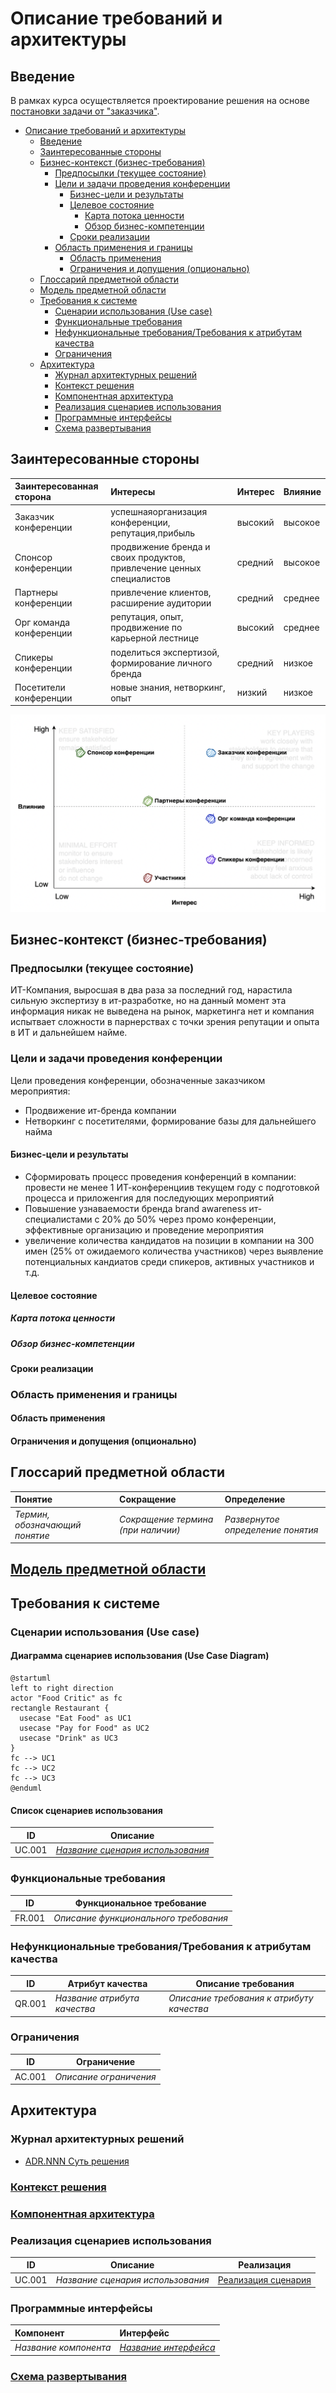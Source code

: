 # Описание требований и архитектуры

## Введение
<!-- Общее краткое описание создаваемой системы -->
В рамках курса осуществляется проектирование решения на основе [постановки задачи от "заказчика"](../../task.md).

- [Описание требований и архитектуры](#описание-требований-и-архитектуры)
  - [Введение](#введение)
  - [Заинтересованные стороны](#заинтересованные-стороны)
  - [Бизнес-контекст (бизнес-требования)](#бизнес-контекст-бизнес-требования)
    - [Предпосылки (текущее состояние)](#предпосылки-текущее-состояние)
    - [Цели и задачи проведения конференции](#цели-и-задачи-проведения-конференции)
      - [Бизнес-цели и результаты](#бизнес-цели-и-результаты)
      - [Целевое состояние](#целевое-состояние)
        - [Карта потока ценности](#карта-потока-ценности)
        - [Обзор бизнес-компетенции](#обзор-бизнес-компетенции)
      - [Сроки реализации](#сроки-реализации)
    - [Область применения и границы](#область-применения-и-границы)
      - [Область применения](#область-применения)
      - [Ограничения и допущения (опционально)](#ограничения-и-допущения-опционально)
  - [Глоссарий предметной области](#глоссарий-предметной-области)
  - [Модель предметной области](#модель-предметной-области)
  - [Требования к системе](#требования-к-системе)
    - [Сценарии использования (Use case)](#сценарии-использования-use-case)
    - [Функциональные требования](#функциональные-требования)
    - [Нефункциональные требования/Требования к атрибутам качества](#нефункциональные-требованиятребования-к-атрибутам-качества)
    - [Ограничения](#ограничения)
  - [Архитектура](#архитектура)
    - [Журнал архитектурных решений](#журнал-архитектурных-решений)
    - [Контекст решения](#контекст-решения)
    - [Компонентная архитектура](#компонентная-архитектура)
    - [Реализация сценариев использования](#реализация-сценариев-использования)
    - [Программные интерфейсы](#программные-интерфейсы)
    - [Схема развертывания](#схема-развертывания)
  
## Заинтересованные стороны
<!-- Перечень заинтересованных сторон и их интересов по отношению к создаваемой системе. 
Подробнее: https://confluence.mts.ru/pages/viewpage.action?pageId=399975538 
-->
| Заинтересованная сторона | Интересы           | Интерес  |  Влияние  |
|:-------------------------|:-------------------|:---------|:----------|
| Заказчик конференции     | успешнаяорганизация конференции, репутация,прибыль |     высокий     |     высокое      |
| Спонсор конференции     | продвижение бренда и своих продуктов, привлечение ценных специалистов |     средний     |     высокое      |
| Партнеры конференции     | привлечение клиентов, расширение аудитории |     средний     |     среднее     |
| Орг команда конференции     | репутация, опыт, продвижение по карьерной лестнице |     высокий     |     среднее      |
| Спикеры конференции     | поделиться экспертизой,  формирование личного бренда |     средний     |      низкое     |
| Посетители конференции     | новые знания, нетворкинг, опыт |     низкий     |      низкое     |

![Матрица стейкхолдеров](img/stakeholders.png)

## Бизнес-контекст (бизнес-требования)
<!-- Общее описание бизнес-контекста создаваемой системы (автоматизируемой деятельности), список бизнес-целей заинтересованных сторон 
Подробнее: https://confluence.mts.ru/pages/viewpage.action?pageId=399973845
-->
### Предпосылки (текущее состояние)
ИТ-Компания, выросшая в два раза за последний год, нарастила сильную экспертизу в ит-разработке, но на данный момент эта информация никак не выведена на рынок, маркетинга нет и компания испытвает сложности в парнерствах с точки зрения репутации и опыта в ИТ и дальнейшем найме.
### Цели и задачи проведения конференции
Цели проведения конференции, обозначенные заказчиком мероприятия:
- Продвижение ит-бренда компании
- Нетворкинг с посетителями, формирование базы для дальнейшего найма
#### Бизнес-цели и результаты
- Сформировать процесс проведения конференций в компании: провести не менее 1 ИТ-конференциив текущем году с подготовкой процесса и приложенгия для последующих мероприятий 
- Повышение узнаваемости бренда brand awareness ит-специалистами с 20% до 50% через промо конференции, эффективные организацию и проведение мероприятия
- увеличение количества кандидатов на позиции в компании на 300 имен (25%  от ожидаемого количества участников) через выявление потенциальных кандиатов среди спикеров, активных участников и т.д.

#### Целевое состояние
##### Карта потока ценности
##### Обзор бизнес-компетенции
#### Сроки реализации
### Область применения и границы
#### Область применения
#### Ограничения и допущения (опционально)


## Глоссарий предметной области
<!-- Содержит основные понятия и термины предметной области  
Подробнее: https://confluence.mts.ru/pages/viewpage.action?pageId=375782595
-->
| Понятие                        | Сокращение                         | Определение                       |
|:-------------------------------|:-----------------------------------|:----------------------------------|
| *Термин, обозначающий понятие* | *Сокращение термина (при наличии)* | *Развернутое определение понятия* |

## [Модель предметной области](data/data.md)

## Требования к системе

### Сценарии использования (Use case)
<!-- Подробное описание сценариев использования системы с привязкой к ролям участников и задействованным бизнес-сущностям 
https://confluence.mts.ru/pages/viewpage.action?pageId=375782108 
https://confluence.mts.ru/pages/viewpage.action?pageId=375782119 
-->
#### Диаграмма сценариев использования (Use Case Diagram) <!-- omit in toc -->

```plantuml
@startuml
left to right direction
actor "Food Critic" as fc
rectangle Restaurant {
  usecase "Eat Food" as UC1
  usecase "Pay for Food" as UC2
  usecase "Drink" as UC3
}
fc --> UC1
fc --> UC2
fc --> UC3
@enduml
```

#### Список сценариев использования <!-- omit in toc -->

| ID     | Описание                                          |
|--------|---------------------------------------------------|
| UC.001 | *[Название сценария использования](uc/uc.001.md)* |

### Функциональные требования
<!-- Описание требований к функциям, реализуемым системой. Требование может быть привязано к сценарию использования или быть общим 
Подробнее: https://confluence.mts.ru/pages/viewpage.action?pageId=375782501 
-->
| ID     | Функциональное требование             |
|--------|---------------------------------------|
| FR.001 | *Описание функционального требования* |

### Нефункциональные требования/Требования к атрибутам качества
<!-- Требования к основным архитектурным характеристикам (атрибутам качества) системы - надежность, масштабируемость, ИБ, и др.
Подробнее: https://confluence.mts.ru/pages/viewpage.action?pageId=375782530
-->
| ID     | Атрибут качества             | Описание требования                       |
|--------|------------------------------|-------------------------------------------|
| QR.001 | *Название атрибута качества* | *Описание требования к атрибуту качества* |

### Ограничения
<!-- Описываются ограничения, оказывающие влияние на архитектуру системы - временные, финансовые, технологические
Подробнее: https://confluence.mts.ru/pages/viewpage.action?pageId=375782592
-->
| ID     | Ограничение            |
|--------|------------------------|
| AC.001 | *Описание ограничения* |

## Архитектура

### Журнал архитектурных решений
<!-- Записи о ключевых принятых архитектурных решениях (ADR) для реализации архитектурно-значимых требований.
Подробнее: https://confluence.mts.ru/pages/viewpage.action?pageId=421162308
-->
- [ADR.NNN Суть решения](adr/adr-template.md)

### [Контекст решения](context/context.md)

### [Компонентная архитектура](components/components.md)

### Реализация сценариев использования
<!-- Реализация сценариев использования на основе взаимодействия компонентов системы и внешних систем/участников.
Диаграммы последовательности (UML Sequence diagram) и текстовое описание.

Подробнее: 
https://confluence.mts.ru/pages/viewpage.action?pageId=399442132
https://confluence.mts.ru/pages/viewpage.action?pageId=399442170
-->
| ID     | Описание                          | Реализация                                    |
|--------|-----------------------------------|-----------------------------------------------|
| UC.001 | *Название сценария использования* | [Реализация сценария](uc-impl/uc.001-impl.md) |

### Программные интерфейсы
<!-- Спецификации публичных API системы и ее компонентов (синхронных, событийных). Создается на основе модели предметной области для реализации сценариев использования. 
  Форматы: OAS/Swagger, GraphQL, AsyncAPI/CloudEvents
-->
| Компонент             | Интерфейс                                      |
|:----------------------|:-----------------------------------------------|
| *Название компонента* | *[Название интерфейса](api/service-name.yaml)* |

### [Схема развертывания](deployment/deployment.md)
